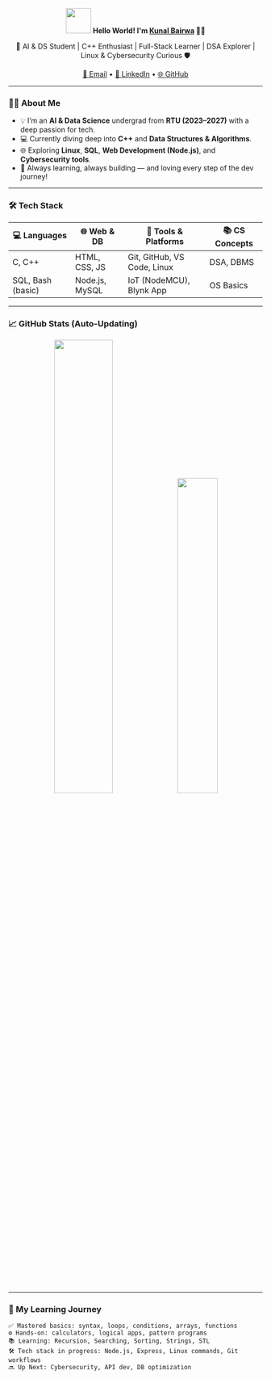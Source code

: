 <p align="center">
  <img src="https://github.com/Kunalbairwa/Kunalbairwa/blob/main/wave.gif" width="50px" />
  <strong>Hello World! I'm <a href="https://github.com/Kunalbairwa07">Kunal Bairwa</a> 👨‍💻</strong>
</p>

<p align="center">
  🚀 AI & DS Student | C++ Enthusiast | Full-Stack Learner | DSA Explorer | Linux & Cybersecurity Curious 🛡️
</p>

<p align="center">
  <a href="mailto:Kunalbairwa2580@gmail.com">📩 Email</a> • 
  <a href="https://linkedin.com/in/kunal-bairwa-237826294">🔗 LinkedIn</a> • 
  <a href="https://github.com/Kunalbairwa07">🌐 GitHub</a>
</p>

---

### 👨‍💻 About Me

- 💡 I’m an **AI & Data Science** undergrad from **RTU (2023–2027)** with a deep passion for tech.
- 💻 Currently diving deep into **C++** and **Data Structures & Algorithms**.
- 🌐 Exploring **Linux**, **SQL**, **Web Development (Node.js)**, and **Cybersecurity tools**.
- 🔄 Always learning, always building — and loving every step of the dev journey!

---

### 🛠️ Tech Stack

| 💻 Languages      | 🌐 Web & DB     | 🔧 Tools & Platforms      | 📚 CS Concepts |
|------------------|----------------|----------------------------|----------------|
| C, C++           | HTML, CSS, JS  | Git, GitHub, VS Code, Linux| DSA, DBMS      |
| SQL, Bash (basic)| Node.js, MySQL | IoT (NodeMCU), Blynk App   | OS Basics      |

---

### 📈 GitHub Stats (Auto-Updating)

<p align="center">
  <img src="https://github-readme-streak-stats.herokuapp.com/?user=Kunalbairwa07&theme=radical" width="48%" />
  <img src="https://github-readme-stats.vercel.app/api/top-langs/?username=Kunalbairwa07&layout=compact&theme=radical" width="40%" />
</p>

---


### 🚀 My Learning Journey

```text
✅ Mastered basics: syntax, loops, conditions, arrays, functions
⚙️ Hands-on: calculators, logical apps, pattern programs
📚 Learning: Recursion, Searching, Sorting, Strings, STL
🛠️ Tech stack in progress: Node.js, Express, Linux commands, Git workflows
🔜 Up Next: Cybersecurity, API dev, DB optimization


